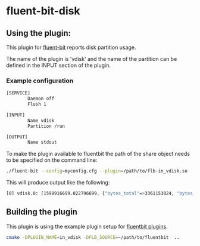 # fluent-bit-disk

## Using the plugin:

This plugin for [fluent-bit](https://github.com/fluent/fluent-bit) reports disk partition usage.

The name of the plugin is 'vdisk' and the name of the partition can be defined in the INPUT
section of the plugin.

### Example configuration

```sh
[SERVICE]
        Daemon off
        Flush 1

[INPUT]
        Name vdisk
        Partition /run

[OUTPUT]
        Name stdout
```

To make the plugin available to fluentbit the path of the share object needs to be specified on the command line:

```sh
./fluent-bit --config=myconfig.cfg --plugin=/path/to/flb-in_vdisk.so
```

This will produce output like the following:

```sh
[0] vdisk.0: [1598916699.022796699, {"bytes_total"=>3361153024, "bytes_free"=>3358642176, "bytes_pct"=>0.074702, "inodes_total"=>4101586, "inodes_free"=>4102966, "inodes_pct"=>0.033634}]
```

## Building the plugin

This plugin is using the example plugin setup for [fluentbit plugins](https://github.com/fluent/fluent-bit-plugin).

```sh
cmake -DPLUGIN_NAME=in_vdisk -DFLB_SOURCE=~/path/to/fluentbit  ..
```

